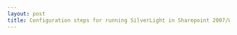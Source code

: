 ```yaml
---
layout: post
title: Configuration steps for running SilverLight in Sharepoint 2007/WSS 3.0
---
```




